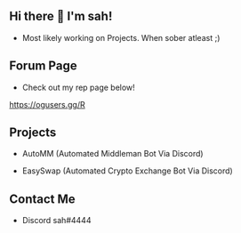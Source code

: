 ## Hi there 👋 I'm sah!

- Most likely working on Projects. When sober atleast ;)

## Forum Page

- Check out my rep page below!

https://ogusers.gg/R

## Projects

- AutoMM (Automated Middleman Bot Via Discord)

- EasySwap (Automated Crypto Exchange Bot Via Discord)

## Contact Me

- Discord sah#4444
